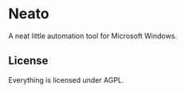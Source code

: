 # Neato
A neat little automation tool for Microsoft Windows.

## License
Everything is licensed under AGPL.
